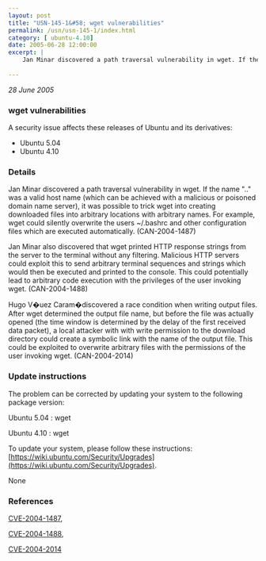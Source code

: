 ```yaml
---
layout: post
title: "USN-145-1&#58; wget vulnerabilities"
permalink: /usn/usn-145-1/index.html
category: [ ubuntu-4.10]
date: 2005-06-28 12:00:00
excerpt: |
    Jan Minar discovered a path traversal vulnerability in wget. If the name &quot;..&quot; was a valid host name (which can be achieved with a malicious or poisoned domain name server), it was possible to trick wget into creating downloaded files into arbitrary locations with arbitrary names. For example, wget could silently overwrite the users ~/.bashrc and other configuration files which are executed automatically. (CAN-2004-1487)
    
--- 
```

 
 

*28 June 2005*

### wget vulnerabilities

A security issue affects these releases of Ubuntu and its derivatives:

* Ubuntu 5.04
* Ubuntu 4.10

### Details

Jan Minar discovered a path traversal vulnerability in wget. If the name &quot;..&quot; was a valid host name (which can be achieved with a malicious or poisoned domain name server), it was possible to trick wget into creating downloaded files into arbitrary locations with arbitrary names. For example, wget could silently overwrite the users ~/.bashrc and other configuration files which are executed automatically. (CAN-2004-1487)

Jan Minar also discovered that wget printed HTTP response strings from the server to the terminal without any filtering. Malicious HTTP servers could exploit this to send arbitrary terminal sequences and strings which would then be executed and printed to the console. This could potentially lead to arbitrary code execution with the privileges of the user invoking wget. (CAN-2004-1488)

Hugo V�uez Caram�discovered a race condition when writing output files. After wget determined the output file name, but before the file was actually opened (the time window is determined by the delay of the first received data packet), a local attacker with with write permission to the download directory could create a symbolic link with the name of the output file. This could be exploited to overwrite arbitrary files with the permissions of the user invoking wget. (CAN-2004-2014)

### Update instructions

The problem can be corrected by updating your system to the following package version:

Ubuntu 5.04
 : wget 

Ubuntu 4.10
 : wget 

To update your system, please follow these instructions: [https://wiki.ubuntu.com/Security/Upgrades](https://wiki.ubuntu.com/Security/Upgrades).

None

### References

 
 [CVE-2004-1487](http://people.ubuntu.com/~ubuntu-security/cve/CVE-2004-1487), 

 [CVE-2004-1488](http://people.ubuntu.com/~ubuntu-security/cve/CVE-2004-1488), 

 [CVE-2004-2014](http://people.ubuntu.com/~ubuntu-security/cve/CVE-2004-2014)
 

